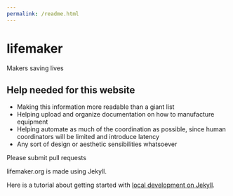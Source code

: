 ```yaml
---
permalink: /readme.html
---
```


# lifemaker
Makers saving lives

## Help needed for this website
* Making this information more readable than a giant list
* Helping upload and organize documentation on how to manufacture equipment
* Helping automate as much of the coordination as possible, since human coordinators will be limited and introduce latency
* Any sort of design or aesthetic sensibilities whatsoever

Please submit pull requests

lifemaker.org is made using Jekyll.

Here is a tutorial about getting started with [local development on Jekyll](https://help.github.com/en/enterprise/2.14/user/articles/setting-up-your-github-pages-site-locally-with-jekyll).
